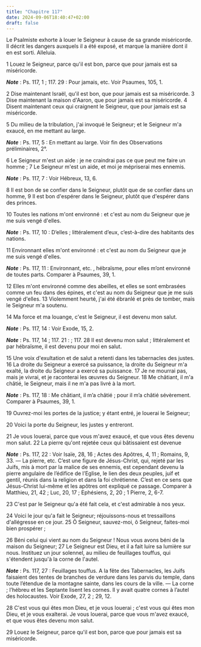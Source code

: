 ```yaml
---
title: "Chapitre 117"
date: 2024-09-06T18:40:47+02:00
draft: false
---
```



Le Psalmiste exhorte à louer le Seigneur à cause de sa grande miséricorde.
Il décrit les dangers auxquels il a été exposé, et marque la manière dont il en est sorti.
Alleluia.


1 Louez le Seigneur, parce qu'il est bon, parce que pour jamais est sa miséricorde.

***Note*** :  Ps. 117, 1 ; 117. 29 : Pour jamais, etc. Voir Psaumes, 105, 1.

2 Dise maintenant Israël, qu'il est bon, que pour jamais est sa miséricorde. 3 Dise maintenant la maison d'Aaron, que pour jamais est sa miséricorde. 4 Disent maintenant ceux qui craignent le Seigneur, que pour jamais est sa miséricorde.


5 Du milieu de la tribulation, j'ai invoqué le Seigneur; et le Seigneur m'a exaucé, en me mettant au large.

***Note*** :  Ps. 117, 5 : En mettant au large. Voir fin des Observations préliminaires, 2°.

6 Le Seigneur m'est un aide : je ne craindrai pas ce que peut me faire un homme ; 7 Le Seigneur m'est un aide, et moi je mépriserai mes ennemis.

***Note*** :  Ps. 117, 7 : Voir Hébreux, 13, 6.

8 Il est bon de se confier dans le Seigneur, plutôt que de se confier dans un homme, 9 Il est bon d'espérer dans le Seigneur, plutôt que d'espérer dans des princes.


10 Toutes les nations m'ont environné : et c'est au nom du Seigneur que je me suis vengé d'elles.

***Note*** :  Ps. 117, 10 : D’elles ; littéralement d’eux, c’est-à-dire des habitants des nations.

11 Environnant elles m'ont environné : et c'est au nom du Seigneur que je me suis vengé d'elles.

***Note*** :  Ps. 117, 11 : Environnant, etc. , hébraïsme, pour elles m’ont environné de toutes parts. Comparer à Psaumes, 39, 1.

12 Elles m'ont environné comme des abeilles, et elles se sont embrasées comme un feu dans des épines, et c'est au nom du Seigneur que je me suis vengé d'elles. 13 Violemment heurté, j'ai été ébranlé et près de tomber, mais le Seigneur m'a soutenu.


14 Ma force et ma louange, c'est le Seigneur, il est devenu mon salut.

***Note*** :  Ps. 117, 14 : Voir Exode, 15, 2.

***Note*** :  Ps. 117, 14 ; 117. 21 : ; 117. 28 Il est devenu mon salut ; littéralement et par hébraïsme, il est devenu pour moi en salut.

15 Une voix d'exultation et de salut a retenti dans les tabernacles des justes. 16 La droite du Seigneur a exercé sa puissance, la droite du Seigneur m'a exalté, la droite du Seigneur a exercé sa puissance. 17 Je ne mourrai pas, mais je vivrai, et je raconterai les œuvres du Seigneur. 18 Me châtiant, il m'a châtié, le Seigneur, mais il ne m'a pas livré à la mort.

***Note*** :  Ps. 117, 18 : Me châtiant, il m’a châtié ; pour il m’a châtié sévèrement. Comparer à Psaumes, 39, 1.


19 Ouvrez-moi les portes de la justice; y étant entré, je louerai le Seigneur;


20 Voici la porte du Seigneur, les justes y entreront.


21 Je vous louerai, parce que vous m'avez exaucé, et que vous êtes devenu mon salut. 22 La pierre qu'ont rejetée ceux qui bâtissaient est devenue

***Note*** :  Ps. 117, 22 : Voir Isaïe, 28, 16 ; Actes des Apôtres, 4, 11 ; Romains, 9, 33. ― La pierre, etc. C’est une figure de Jésus-Christ, qui, rejeté par les Juifs, mis à mort par la malice de ses ennemis, est cependant devenu la pierre angulaire de l’édifice de l’Eglise, le lien des deux peuples, juif et gentil, réunis dans la religion et dans la foi chrétienne. C’est en ce sens que Jésus-Christ lui-même et les apôtres ont expliqué ce passage. Comparer à Matthieu, 21, 42 ; Luc, 20, 17 ; Ephésiens, 2, 20 ; 1 Pierre, 2, 6-7.


23 C'est par le Seigneur qu'a été fait cela, et c'est admirable à nos yeux.


24 Voici le jour qu'a fait le Seigneur; réjouissons-nous et tressaillons d'allégresse en ce jour. 25 Ô Seigneur, sauvez-moi, ô Seigneur, faites-moi bien prospérer ;


26 Béni celui qui vient au nom du Seigneur ! Nous vous avons béni de la maison du Seigneur; 27 Le Seigneur est Dieu, et il a fait luire sa lumière sur nous. Instituez un jour solennel, au milieu de feuillages touffus, qui s'étendent jusqu'à la corne de l'autel.

***Note*** :  Ps. 117, 27 : Feuillages touffus. A la fête des Tabernacles, les Juifs faisaient des tentes de branches de verdure dans les parvis du temple, dans toute l’étendue de la montagne sainte, dans les cours de la ville. ― La corne ; l’hébreu et les Septante lisent les cornes. Il y avait quatre cornes à l’autel des holocaustes. Voir Exode, 27, 2 ; 29, 12.


28 C'est vous qui êtes mon Dieu, et je vous louerai ; c'est vous qui êtes mon Dieu, et je vous exalterai. Je vous louerai, parce que vous m'avez exaucé, et que vous êtes devenu mon salut.


29 Louez le Seigneur, parce qu'il est bon, parce que pour jamais est sa miséricorde.


